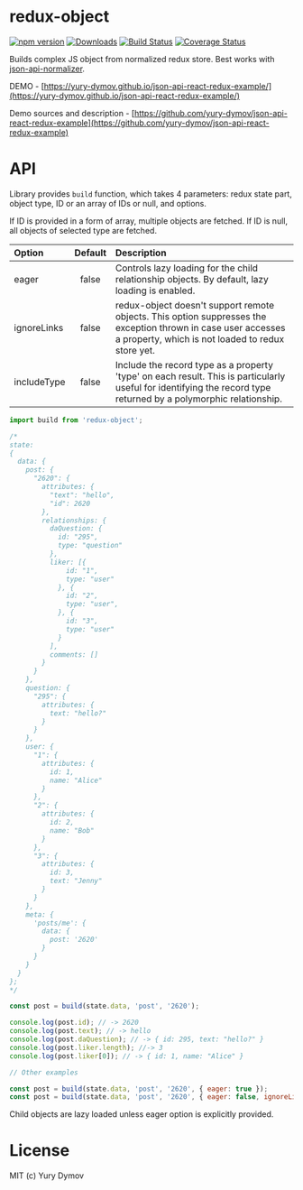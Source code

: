 # redux-object

[![npm version](https://img.shields.io/npm/v/redux-object.svg?style=flat)](https://www.npmjs.com/package/redux-object)
[![Downloads](http://img.shields.io/npm/dm/redux-object.svg?style=flat-square)](https://npmjs.org/package/redux-object)
[![Build Status](https://img.shields.io/travis/yury-dymov/redux-object/master.svg?style=flat)](https://travis-ci.org/yury-dymov/redux-object)
[![Coverage Status](https://coveralls.io/repos/github/yury-dymov/redux-object/badge.svg?branch=master)](https://coveralls.io/github/yury-dymov/redux-object?branch=master)

Builds complex JS object from normalized redux store. Best works with [json-api-normalizer](https://github.com/yury-dymov/json-api-normalizer).

DEMO - [https://yury-dymov.github.io/json-api-react-redux-example/](https://yury-dymov.github.io/json-api-react-redux-example/)

Demo sources and description - [https://github.com/yury-dymov/json-api-react-redux-example](https://github.com/yury-dymov/json-api-react-redux-example)

# API
Library provides `build` function, which takes 4 parameters: redux state part, object type, ID or an array of IDs or null, and options.

If ID is provided in a form of array, multiple objects are fetched. If ID is null, all objects of selected type are fetched.

| Option | Default | Description |
|:--------|:---------------:|:-------------|
| eager | false | Controls lazy loading for the child relationship objects. By default, lazy loading is enabled. |
| ignoreLinks | false | redux-object doesn't support remote objects. This option suppresses the exception thrown in case user accesses a property, which is not loaded to redux store yet. |
| includeType | false | Include the record type as a property 'type' on each result. This is particularly useful for identifying the record type returned by a polymorphic relationship. |


```JavaScript
import build from 'redux-object';

/*
state:
{
  data: {
    post: {
      "2620": {
        attributes: {
          "text": "hello",
          "id": 2620
        },
        relationships: {
          daQuestion: {
            id: "295",
            type: "question"
          },
          liker: [{
              id: "1",
              type: "user"
            }, {
              id: "2",
              type: "user",
            }, {
              id: "3",
              type: "user"
            }
          ],
          comments: []
        }
      }
    },
    question: {
      "295": {
        attributes: {
          text: "hello?"
        }
      }
    },
    user: {
      "1": {
        attributes: {
          id: 1,
          name: "Alice"
        }
      },
      "2": {
        attributes: {
          id: 2,
          name: "Bob"
        }
      },
      "3": {
        attributes: {
          id: 3,
          text: "Jenny"
        }
      }
    },
    meta: {
      'posts/me': {
        data: {
          post: '2620'
        }
      }
    }
  }
};
*/

const post = build(state.data, 'post', '2620');

console.log(post.id); // -> 2620
console.log(post.text); // -> hello
console.log(post.daQuestion); // -> { id: 295, text: "hello?" }
console.log(post.liker.length); //-> 3
console.log(post.liker[0]); // -> { id: 1, name: "Alice" }

// Other examples

const post = build(state.data, 'post', '2620', { eager: true });
const post = build(state.data, 'post', '2620', { eager: false, ignoreLinks: true });
```

Child objects are lazy loaded unless eager option is explicitly provided.

# License
MIT (c) Yury Dymov
